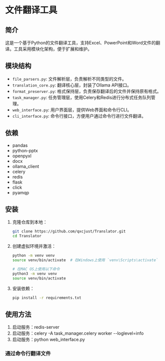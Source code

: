 # 文件翻译工具

## 简介
这是一个基于Python的文件翻译工具，支持Excel、PowerPoint和Word文件的翻译。工具采用模块化架构，便于扩展和维护。

## 模块结构
- `file_parsers.py`: 文件解析层，负责解析不同类型的文件。
- `translation_core.py`: 翻译核心层，封装了Ollama API接口。
- `format_preserver.py`: 格式保持层，负责保存翻译后的文件并保持原有格式。
- `task_manager.py`: 任务管理层，使用Celery和Redis进行分布式任务队列管理。
- `web_interface.py`: 用户界面层，提供Web界面和命令行CLI。
- `cli_interface.py`: 命令行接口，方便用户通过命令行进行文件翻译。

## 依赖
- pandas
- python-pptx
- openpyxl
- docx
- ollama_client
- celery
- redis
- flask
- click
- pyamqp

## 安装
1. 克隆仓库到本地：
   ```bash
   git clone https://github.com/qxcjust/Translator.git
   cd Translator
   ```
2. 创建虚拟环境并激活：
   ```bash
   python -m venv venv
   source venv/bin/activate  # 在Windows上使用 `venv\Scripts\activate`
   ```
   ```bash
   # 在MAC OS上使用以下命令
   python3 -m venv venv
   source venv/bin/activate
   ```
3. 安装依赖：
   ```bash
   pip install -r requirements.txt
   ```

## 使用方法
1. 启动服务：redis-server
2. 启动服务：celery -A task_manager.celery worker --loglevel=info
3. 启动服务：python web_interface.py


### 通过命令行翻译文件